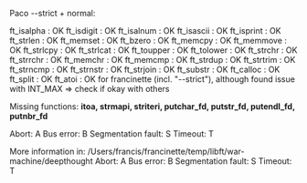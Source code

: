Paco --strict + normal:

ft_isalpha      : OK
ft_isdigit      : OK
ft_isalnum      : OK
ft_isascii      : OK
ft_isprint      : OK
ft_strlen       : OK
ft_memset       : OK
ft_bzero        : OK
ft_memcpy       : OK
ft_memmove      : OK
ft_strlcpy      : OK
ft_strlcat      : OK
ft_toupper      : OK
ft_tolower      : OK
ft_strchr       : OK
ft_strrchr      : OK
ft_memchr       : OK
ft_memcmp       : OK
ft_strdup       : OK
ft_strtrim      : OK
ft_strncmp      : OK
ft_strnstr      : OK
ft_strjoin      : OK
ft_substr       : OK
ft_calloc       : OK
ft_split        : OK
ft_atoi         : OK for francinette (incl. "--strict"), although found issue with INT_MAX => check if okay with others

Missing functions: **itoa, strmapi, striteri, putchar_fd, putstr_fd, putendl_fd, putnbr_fd**


Abort: A  Bus error: B  Segmentation fault: S  Timeout: T

More information in: /Users/francis/francinette/temp/libft/war-machine/deepthought
Abort: A  Bus error: B  Segmentation fault: S  Timeout: T